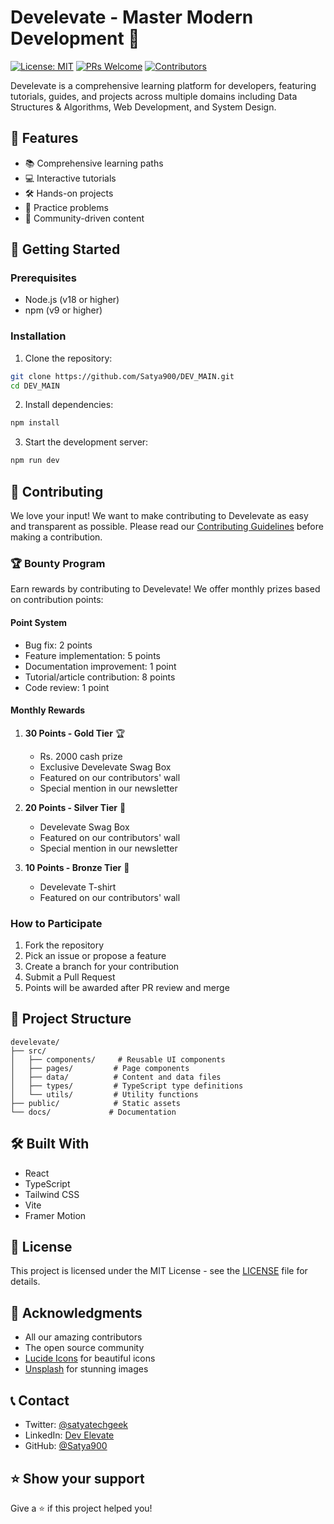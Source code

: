 # Develevate - Master Modern Development 🚀

[![License: MIT](https://img.shields.io/badge/License-MIT-yellow.svg)](https://opensource.org/licenses/MIT)
[![PRs Welcome](https://img.shields.io/badge/PRs-welcome-brightgreen.svg)](http://makeapullrequest.com)
[![Contributors](https://img.shields.io/github/contributors/Satya900/DEV_MAIN.svg)](https://github.com/Satya900/DEV_MAIN/graphs/contributors)

Develevate is a comprehensive learning platform for developers, featuring tutorials, guides, and projects across multiple domains including Data Structures & Algorithms, Web Development, and System Design.

## 🌟 Features

- 📚 Comprehensive learning paths
- 💻 Interactive tutorials
- 🛠️ Hands-on projects
- 🎯 Practice problems
- 🤝 Community-driven content

## 🚀 Getting Started

### Prerequisites

- Node.js (v18 or higher)
- npm (v9 or higher)

### Installation

1. Clone the repository:
```bash
git clone https://github.com/Satya900/DEV_MAIN.git
cd DEV_MAIN
```

2. Install dependencies:
```bash
npm install
```

3. Start the development server:
```bash
npm run dev
```

## 🤝 Contributing

We love your input! We want to make contributing to Develevate as easy and transparent as possible. Please read our [Contributing Guidelines](CONTRIBUTING.md) before making a contribution.

### 🏆 Bounty Program

Earn rewards by contributing to Develevate! We offer monthly prizes based on contribution points:

#### Point System
- Bug fix: 2 points
- Feature implementation: 5 points
- Documentation improvement: 1 point
- Tutorial/article contribution: 8 points
- Code review: 1 point

#### Monthly Rewards

1. **30 Points - Gold Tier** 🏆
   - Rs. 2000 cash prize
   - Exclusive Develevate Swag Box
   - Featured on our contributors' wall
   - Special mention in our newsletter

2. **20 Points - Silver Tier** 🥈
   - Develevate Swag Box
   - Featured on our contributors' wall
   - Special mention in our newsletter

3. **10 Points - Bronze Tier** 🥉
   - Develevate T-shirt
   - Featured on our contributors' wall

### How to Participate

1. Fork the repository
2. Pick an issue or propose a feature
3. Create a branch for your contribution
4. Submit a Pull Request
5. Points will be awarded after PR review and merge

## 📝 Project Structure

```
develevate/
├── src/
│   ├── components/     # Reusable UI components
│   ├── pages/         # Page components
│   ├── data/          # Content and data files
│   ├── types/         # TypeScript type definitions
│   └── utils/         # Utility functions
├── public/            # Static assets
└── docs/             # Documentation
```

## 🛠️ Built With

- React
- TypeScript
- Tailwind CSS
- Vite
- Framer Motion

## 📜 License

This project is licensed under the MIT License - see the [LICENSE](LICENSE) file for details.

## 🙏 Acknowledgments

- All our amazing contributors
- The open source community
- [Lucide Icons](https://lucide.dev/) for beautiful icons
- [Unsplash](https://unsplash.com/) for stunning images

## 📞 Contact

- Twitter: [@satyatechgeek](https://twitter.com/satyatechgeek)
- LinkedIn: [Dev Elevate](https://www.linkedin.com/company/dev-elevate)
- GitHub: [@Satya900](https://github.com/Satya900)

## ⭐ Show your support

Give a ⭐️ if this project helped you!